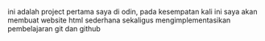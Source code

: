 ini adalah project pertama saya di odin, pada kesempatan kali ini
saya akan membuat website html sederhana sekaligus mengimplementasikan 
pembelajaran git dan github
